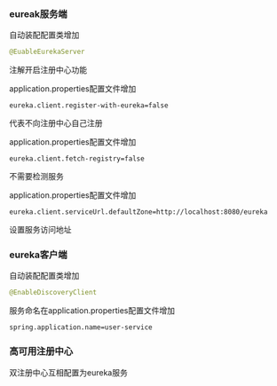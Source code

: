 ### eureak服务端

自动装配配置类增加

```java
@EuableEurekaServer
```

注解开启注册中心功能



application.properties配置文件增加

```
eureka.client.register-with-eureka=false
```

 代表不向注册中心自己注册



application.properties配置文件增加

```
eureka.client.fetch-registry=false
```

不需要检测服务



application.properties配置文件增加

```
eureka.client.serviceUrl.defaultZone=http://localhost:8080/eureka
```

设置服务访问地址



### eureka客户端

自动装配配置类增加

```java
@EnableDiscoveryClient
```



服务命名在application.properties配置文件增加

```
spring.application.name=user-service
```



### 高可用注册中心

双注册中心互相配置为eureka服务


